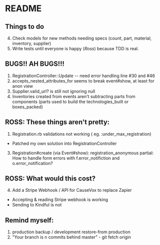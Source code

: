 # README

## Things to do
4. Check models for new methods needing specs (count, part, material, inventory, supplier)
5. Write tests until everyone is happy (*Ross*) because TDD is real.

## BUGS!! AH BUGS!!!
1. RegistrationController::Update -- need error handling line #30 and #46
2. accepts_nested_attributes_for seems to break event#show, at least for anon view
3. Supplier.valid_url? is still not ignoring null
12. Inventories created from events aren't subtracting parts from components (parts used to build the technologies_built or boxes_packed)


## ROSS: These things aren't pretty:
1. Registration.rb validations not working ( eg. :under_max_registration)
  * Patched my own solution into RegistrationController
3. Registration#create (via Event#show): registration_anonymous partial: How to handle form errors with f.error_notifiction and o.error_notification?

## ROSS: What would this cost?
4. Add a Stripe Webhook / API for CauseVox to replace Zapier
  * Accepting & reading Stripe webhook is working
  * Sending to Kindful is not

## Remind myself:
1. production backup / development restore-from production
2. "Your branch is n commits behind master" - git fetch origin